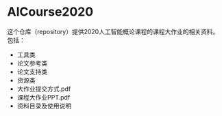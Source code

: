 # AICourse2020
这个仓库（repository）提供2020人工智能概论课程的课程大作业的相关资料。包括：
 - 工具类
 - 论文参考类
 - 论文支持类
 - 资源类
 - 大作业提交方式.pdf
 - 课程大作业PPT.pdf
 - 资料目录及使用说明
